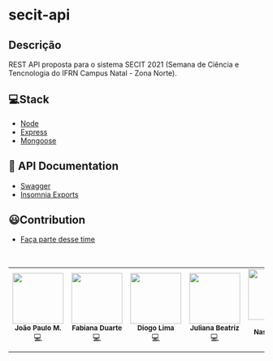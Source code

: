 # secit-api

## Descrição
REST API proposta para o sistema SECIT 2021 (Semana de Ciência e Tencnologia do IFRN Campus Natal - Zona Norte).

## 💻Stack
- [Node](https://nodejs.org/en/)
- [Express](https://expressjs.com/pt-br/)
- [Mongoose](https://mongoosejs.com/)

## 📔 API Documentation
- [Swagger](http://localhost:3333/docs)
- [Insomnia Exports](./exports)

## 😃Contribution
- [Faça parte desse time](./.github/contribution.md)
<br>
<table>
  <tr>
    <td align="center"><img src="https://avatars.githubusercontent.com/u/30635578?s=400&u=e0d75afd6042b3f7d3900156661522c42888dfc2&v=4" width="100px;" alt=""/><br /><sub><b>João Paulo M.</b></sub><br />💻</td>
   <td align="center"><img src="https://avatars.githubusercontent.com/u/30635578?s=400&u=e0d75afd6042b3f7d3900156661522c42888dfc2&v=4" width="100px;" alt=""/><br /><sub><b>Fabiana Duarte</b></sub><br />💻</td>
   <td align="center"><img src="https://avatars.githubusercontent.com/u/45470736?s=460&u=c1167c68d2a2a5300fe01050d75d9dff115802fd&v=4" width="100px;" alt=""/><br /><sub><b>Diogo Lima</b></sub><br />💻</td>
   <td align="center"><img src="https://avatars.githubusercontent.com/u/49319083?s=460&u=27b65d287dd0a50428518e58aeb99d6bdeaf6afc&v=4" width="100px;" alt=""/><br /><sub><b>Juliana Beatriz</b></sub><br />💻</td>
   <td align="center"><img src="https://scontent-for1-1.xx.fbcdn.net/v/t1.0-1/p240x240/139905532_412018143450618_992214037026578403_o.jpg?_nc_cat=107&ccb=3&_nc_sid=dbb9e7&_nc_ohc=wdAeou4veVUAX-2yOXt&_nc_ht=scontent-for1-1.xx&tp=6&oh=38acc3ebd888f5c2a2b7c8cc14e57a36&oe=604A5FFF" width="100px;" alt=""/><br /><sub><b>Higor Nascimento</b></sub><br />💻</td>
  </tr>
</table>
